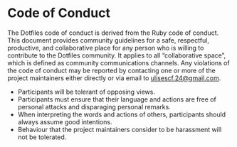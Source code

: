 # Code of Conduct

The Dotfiles code of conduct is derived from the Ruby code of conduct. This document provides community guidelines for a safe, respectful, productive, and collaborative place for any person who is willing to contribute to the Dotfiles community. It applies to all “collaborative space”, which is defined as community communications channels. Any violations of the code of conduct may be reported by contacting one or more of the project maintainers either directly or via email to ulisescf.24@gmail.com.

* Participants will be tolerant of opposing views.
* Participants must ensure that their language and actions are free of personal attacks and disparaging personal remarks.
* When interpreting the words and actions of others, participants should always assume good intentions.
* Behaviour that the project maintainers consider to be harassment will not be tolerated.
